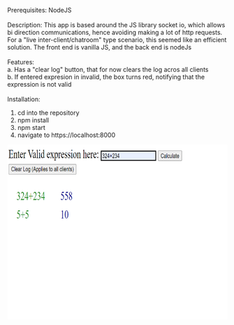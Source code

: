 Prerequisites: NodeJS
<br/>
<br/>
Description: 
  This app is based around the JS library socket io, which allows bi direction communications, hence avoiding making a lot of http requests. 
  For a "live inter-client/chatroom" type scenario, this seemed like an efficient solution. The front end is vanilla JS, and the back end is nodeJs
<br/>
<br/>
Features:
<br/>
  a. Has a "clear log" button, that for now clears the log acros all clients
  <br/>
  b. If entered expresion in invalid, the box turns red, notifying that the expression is not valid
  <br/>
  <br/>
Installation: 
  1. cd into the repository
  2. npm install 
  3. npm start
  4. navigate to https://localhost:8000 
 
<img src="Untitled.png" height="400">
